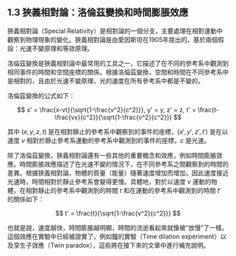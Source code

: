 ## 1.3 狹義相對論：洛倫茲變換和時間膨脹效應

狹義相對論（Special Relativity）是相對論的一個分支，主要處理在相對運動中觀察到物理現象的變化。狹義相對論是由愛因斯坦在1905年提出的，基於兩個假設：光速不變原理和等效原理。

洛倫茲變換是狹義相對論中最常用的工具之一，它描述了在不同的參考系中觀測到相同事件的時間和空間座標的關係。根據洛倫茲變換，空間和時間在不同參考系中是相對的，且由於光速不變原理，光的速度在所有參考系中都是不變的。

洛倫茲變換的公式如下：

$$
x' = \frac{x-vt}{\sqrt{1-\frac{v^2}{c^2}}}, y' = y, z' = z, t' = \frac{t-\frac{vx}{c^2}}{\sqrt{1-\frac{v^2}{c^2}}}
$$

其中 $(x, y, z, t)$ 是在相對靜止的參考系中觀察到的事件的座標，$(x', y', z', t')$ 是在以速度 $v$ 相對於靜止參考系運動的參考系中觀測到的事件的座標，$c$ 是光速。

除了洛倫茲變換，狹義相對論還有一些其他的重要概念和效應，例如時間膨脹效應。時間膨脹效應描述了在光速不變的情況下，在不同參考系之間觀察到的時間的差異。根據狹義相對論，物體的質量（能量）隨著速度增加而增加，因此速度接近光速時，時間相對於靜止參考系會變得更慢。具體地，對於以速度 $v$ 運動的物體，在相對靜止的參考系中觀測到的時間 $t$ 和在運動的參考系中觀測到的時間 $t'$ 的關係如下：

$$
t' = \frac{t}{\sqrt{1-\frac{v^2}{c^2}}}
$$

也就是說，速度越快，時間膨脹越明顯，時間的流逝看起來就像被“放慢”了一樣。這個效應在實驗中已經被證實了，例如鐘的實驗（Time dilation experiment）以及孪生子效應（Twin paradox），這些將在接下來的文章中進行補充說明。